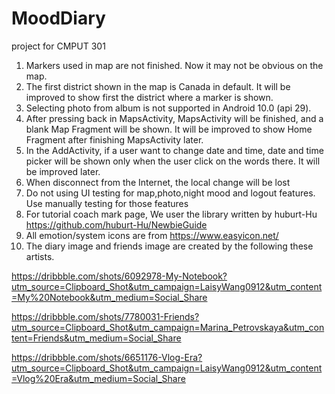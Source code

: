 # MoodDiary
project for CMPUT 301
1. Markers used in map are not finished. Now it may not be obvious on the map.
2. The first district shown in the map is Canada in default. It will be improved to show first the district where a marker is shown.
3. Selecting photo from album is not supported in Android 10.0 (api 29).
4. After pressing back in MapsActivity, MapsActivity will be finished, and a blank Map Fragment will be shown. It will be improved to show Home Fragment after finishing MapsActivity later.
5. In the AddActivity, if a user want to change date and time, date and time picker will be shown only when the user click on the words there. It will be improved later.
6. When disconnect from the Internet, the local change will be lost
7. Do not using UI testing for map,photo,night mood and logout features. Use manually testing for those features
8. For tutorial coach mark page, We user the library written by huburt-Hu https://github.com/huburt-Hu/NewbieGuide
9. All emotion/system icons are from https://www.easyicon.net/
10. The diary image and friends image are created by the following these artists. 

   https://dribbble.com/shots/6092978-My-Notebook?utm_source=Clipboard_Shot&utm_campaign=LaisyWang0912&utm_content=My%20Notebook&utm_medium=Social_Share
   
   https://dribbble.com/shots/7780031-Friends?utm_source=Clipboard_Shot&utm_campaign=Marina_Petrovskaya&utm_content=Friends&utm_medium=Social_Share
   
   https://dribbble.com/shots/6651176-Vlog-Era?utm_source=Clipboard_Shot&utm_campaign=LaisyWang0912&utm_content=Vlog%20Era&utm_medium=Social_Share
